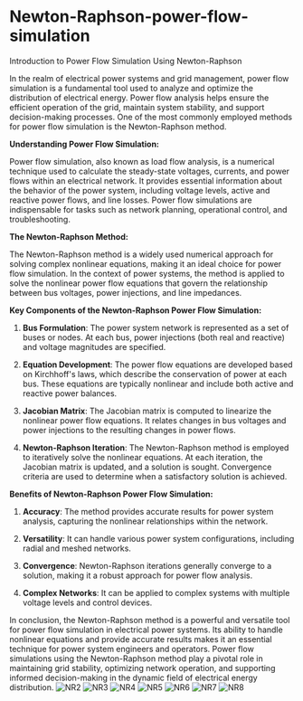 # Newton-Raphson-power-flow-simulation
Introduction to Power Flow Simulation Using Newton-Raphson

In the realm of electrical power systems and grid management, power flow simulation is a fundamental tool used to analyze and optimize the distribution of electrical energy. Power flow analysis helps ensure the efficient operation of the grid, maintain system stability, and support decision-making processes. One of the most commonly employed methods for power flow simulation is the Newton-Raphson method.

**Understanding Power Flow Simulation:**

Power flow simulation, also known as load flow analysis, is a numerical technique used to calculate the steady-state voltages, currents, and power flows within an electrical network. It provides essential information about the behavior of the power system, including voltage levels, active and reactive power flows, and line losses. Power flow simulations are indispensable for tasks such as network planning, operational control, and troubleshooting.

**The Newton-Raphson Method:**

The Newton-Raphson method is a widely used numerical approach for solving complex nonlinear equations, making it an ideal choice for power flow simulation. In the context of power systems, the method is applied to solve the nonlinear power flow equations that govern the relationship between bus voltages, power injections, and line impedances.

**Key Components of the Newton-Raphson Power Flow Simulation:**

1. **Bus Formulation**: The power system network is represented as a set of buses or nodes. At each bus, power injections (both real and reactive) and voltage magnitudes are specified.

2. **Equation Development**: The power flow equations are developed based on Kirchhoff's laws, which describe the conservation of power at each bus. These equations are typically nonlinear and include both active and reactive power balances.

3. **Jacobian Matrix**: The Jacobian matrix is computed to linearize the nonlinear power flow equations. It relates changes in bus voltages and power injections to the resulting changes in power flows.

4. **Newton-Raphson Iteration**: The Newton-Raphson method is employed to iteratively solve the nonlinear equations. At each iteration, the Jacobian matrix is updated, and a solution is sought. Convergence criteria are used to determine when a satisfactory solution is achieved.

**Benefits of Newton-Raphson Power Flow Simulation:**

1. **Accuracy**: The method provides accurate results for power system analysis, capturing the nonlinear relationships within the network.

2. **Versatility**: It can handle various power system configurations, including radial and meshed networks.

3. **Convergence**: Newton-Raphson iterations generally converge to a solution, making it a robust approach for power flow analysis.

4. **Complex Networks**: It can be applied to complex systems with multiple voltage levels and control devices.

In conclusion, the Newton-Raphson method is a powerful and versatile tool for power flow simulation in electrical power systems. Its ability to handle nonlinear equations and provide accurate results makes it an essential technique for power system engineers and operators. Power flow simulations using the Newton-Raphson method play a pivotal role in maintaining grid stability, optimizing network operation, and supporting informed decision-making in the dynamic field of electrical energy distribution.
![NR2](https://github.com/Ching-Yu-Wu/Newton-Raphson-power-flow-simulation/assets/149152776/28fd6091-246d-4f86-bf2f-9084b45ec178)
![NR3](https://github.com/Ching-Yu-Wu/Newton-Raphson-power-flow-simulation/assets/149152776/78e94f34-c50e-47aa-ab2a-2a102d512009)
![NR4](https://github.com/Ching-Yu-Wu/Newton-Raphson-power-flow-simulation/assets/149152776/f5be8943-e22b-4713-91bb-b74e6a40b7d3)
![NR5](https://github.com/Ching-Yu-Wu/Newton-Raphson-power-flow-simulation/assets/149152776/887d7e3d-a758-4c66-9afc-5ff7a43d1900)
![NR6](https://github.com/Ching-Yu-Wu/Newton-Raphson-power-flow-simulation/assets/149152776/9a3c8961-87c5-4ccf-806c-31983cfae7d9)
![NR7](https://github.com/Ching-Yu-Wu/Newton-Raphson-power-flow-simulation/assets/149152776/df123bf8-4f00-4281-91f2-684edfbf5458)
![NR8](https://github.com/Ching-Yu-Wu/Newton-Raphson-power-flow-simulation/assets/149152776/0e0c82b8-0c6c-46db-b66e-05fd6c768787)
